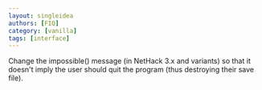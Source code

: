 ```yaml
---
layout: singleidea
authors: [FIQ]
category: [vanilla]
tags: [interface]
---
```

Change the impossible() message (in NetHack 3.x and variants) so that it doesn't imply the user should quit the program (thus destroying their save file).
